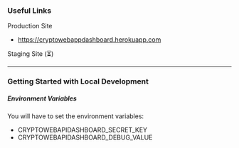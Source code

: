 ### Useful Links

Production Site 
  - https://cryptowebappdashboard.herokuapp.com

Staging Site (⏳)

---

### Getting Started with Local Development

##### Environment Variables

You will have to set the environment variables:
- CRYPTOWEBAPIDASHBOARD_SECRET_KEY
- CRYPTOWEBAPIDASHBOARD_DEBUG_VALUE


